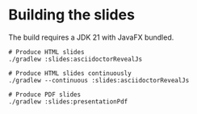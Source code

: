 # Building the slides

The build requires a JDK 21 with JavaFX bundled.

```shell
# Produce HTML slides
./gradlew :slides:asciidoctorRevealJs

# Produce HTML slides continuously
./gradlew --continuous :slides:asciidoctorRevealJs

# Produce PDF slides
./gradlew :slides:presentationPdf
```
